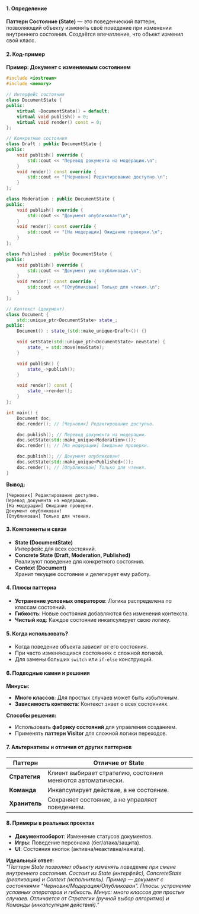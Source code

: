 #### **1. Определение**  
**Паттерн Состояние (State)** — это поведенческий паттерн, позволяющий объекту изменять своё поведение при изменении внутреннего состояния. Создаётся впечатление, что объект изменил свой класс.  

#### **2. Код-пример**  
**Пример: Документ с изменяемым состоянием**  
```cpp
#include <iostream>
#include <memory>

// Интерфейс состояния
class DocumentState {
public:
    virtual ~DocumentState() = default;
    virtual void publish() = 0;
    virtual void render() const = 0;
};

// Конкретные состояния
class Draft : public DocumentState {
public:
    void publish() override {
        std::cout << "Перевод документа на модерацию.\n";
    }
    void render() const override {
        std::cout << "[Черновик] Редактирование доступно.\n";
    }
};

class Moderation : public DocumentState {
public:
    void publish() override {
        std::cout << "Документ опубликован!\n";
    }
    void render() const override {
        std::cout << "[На модерации] Ожидание проверки.\n";
    }
};

class Published : public DocumentState {
public:
    void publish() override {
        std::cout << "Документ уже опубликован.\n";
    }
    void render() const override {
        std::cout << "[Опубликован] Только для чтения.\n";
    }
};

// Контекст (документ)
class Document {
    std::unique_ptr<DocumentState> state_;
public:
    Document() : state_(std::make_unique<Draft>()) {}

    void setState(std::unique_ptr<DocumentState> newState) {
        state_ = std::move(newState);
    }

    void publish() {
        state_->publish();
    }

    void render() const {
        state_->render();
    }
};

int main() {
    Document doc;
    doc.render(); // [Черновик] Редактирование доступно.

    doc.publish(); // Перевод документа на модерацию.
    doc.setState(std::make_unique<Moderation>());
    doc.render(); // [На модерации] Ожидание проверки.

    doc.publish(); // Документ опубликован!
    doc.setState(std::make_unique<Published>());
    doc.render(); // [Опубликован] Только для чтения.
}
```
**Вывод:**  
```
[Черновик] Редактирование доступно.  
Перевод документа на модерацию.  
[На модерации] Ожидание проверки.  
Документ опубликован!  
[Опубликован] Только для чтения.  
```

#### **3. Компоненты и связи**  
- **State (DocumentState)**  
  Интерфейс для всех состояний.  
- **Concrete State (Draft, Moderation, Published)**  
  Реализуют поведение для конкретного состояния.  
- **Context (Document)**  
  Хранит текущее состояние и делегирует ему работу.  

#### **4. Плюсы паттерна**  
- **Устранение условных операторов**: Логика распределена по классам состояний.  
- **Гибкость**: Новые состояния добавляются без изменения контекста.  
- **Чистый код**: Каждое состояние инкапсулирует свою логику.  

#### **5. Когда использовать?**  
- Когда поведение объекта зависит от его состояния.  
- При часто изменяющихся состояниях с сложной логикой.  
- Для замены больших `switch` или `if-else` конструкций.  

#### **6. Подводные камни и решения**  
**Минусы:**  
- **Много классов**: Для простых случаев может быть избыточным.  
- **Зависимость контекста**: Контекст знает о всех состояниях.  

**Способы решения:**  
- Использовать **фабрику состояний** для управления созданием.  
- Применять **паттерн Visitor** для сложной логики переходов.  

#### **7. Альтернативы и отличия от других паттернов**  

| **Паттерн**       | **Отличие от State**                     |
|-------------------|------------------------------------------|
| **Стратегия**     | Клиент выбирает стратегию, состояния меняются автоматически. |
| **Команда**       | Инкапсулирует действие, а не состояние.  |
| **Хранитель**     | Сохраняет состояние, а не управляет поведением. |

#### **8. Примеры в реальных проектах**  
- **Документооборот**: Изменение статусов документов.  
- **Игры**: Поведение персонажа (бег/атака/защита).  
- **UI**: Состояния кнопок (активна/неактивна/нажата).  

**Идеальный ответ:**  
*"Паттерн State позволяет объекту изменять поведение при смене внутреннего состояния. Состоит из State (интерфейс), ConcreteState (реализации) и Context (исполнитель). Пример — документ с состояниями "Черновик/Модерация/Опубликован". Плюсы: устранение условных операторов и гибкость. Минус: много классов для простых случаев. Отличается от Стратегии (ручной выбор алгоритма) и Команды (инкапсуляция действий)."*